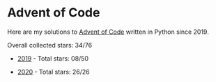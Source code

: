 # Advent of Code
Here are my solutions to [Advent of Code](https://adventofcode.com/) written in Python since 2019.

Overall collected stars: 34/76

- [2019](./2019/README.md) - Total stars: 08/50

- [2020](./2020/README.md) - Total stars: 26/26
